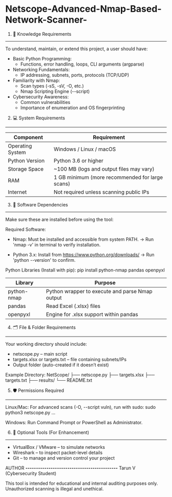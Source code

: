 # Netscope-Advanced-Nmap-Based-Network-Scanner-

1. 🧠 Knowledge Requirements
----------------------------
To understand, maintain, or extend this project, a user should have:

- Basic Python Programming:
  - Functions, error handling, loops, CLI arguments (argparse)
- Networking Fundamentals:
  - IP addressing, subnets, ports, protocols (TCP/UDP)
- Familiarity with Nmap:
  - Scan types (-sS, -sV, -O, etc.)
  - Nmap Scripting Engine (--script)
- Cybersecurity Awareness:
  - Common vulnerabilities
  - Importance of enumeration and OS fingerprinting

2. 💻 System Requirements
-------------------------
Component        | Requirement
----------------|---------------------------------------------
Operating System | Windows / Linux / macOS
Python Version   | Python 3.6 or higher
Storage Space    | ~100 MB (logs and output files may vary)
RAM              | 1 GB minimum (more recommended for large scans)
Internet         | Not required unless scanning public IPs

3. 🧰 Software Dependencies
---------------------------
Make sure these are installed before using the tool:

Required Software:
- Nmap: Must be installed and accessible from system PATH.
  → Run 'nmap -v' in terminal to verify installation.

- Python 3.x: Install from https://www.python.org/downloads/
  → Run 'python --version' to confirm.

Python Libraries (Install with pip):
  pip install python-nmap pandas openpyxl

Library        | Purpose
---------------|-----------------------------------------------
python-nmap    | Python wrapper to execute and parse Nmap output
pandas         | Read Excel (.xlsx) files
openpyxl       | Engine for .xlsx support within pandas

4. 🗂️ File & Folder Requirements
-------------------------------
Your working directory should include:

- netscope.py – main script
- targets.xlsx or targets.txt – file containing subnets/IPs
- Output folder (auto-created if it doesn’t exist)

Example Directory:
NetScope/
├── netscope.py
├── targets.xlsx
├── targets.txt
├── results/
└── README.txt

5. 🛡️ Permissions Required
---------------------------
Linux/Mac:
  For advanced scans (-O, --script vuln), run with sudo:
  sudo python3 netscope.py ...

Windows:
  Run Command Prompt or PowerShell as Administrator.

6. 🔧 Optional Tools (For Enhancement)
--------------------------------------
- VirtualBox / VMware – to simulate networks
- Wireshark – to inspect packet-level details
- Git – to manage and version control your project


AUTHOR
**--------------------------------------------**
Tarun V
(Cybersecurity Student)

This tool is intended for educational and internal auditing purposes only. Unauthorized scanning is illegal and unethical.
